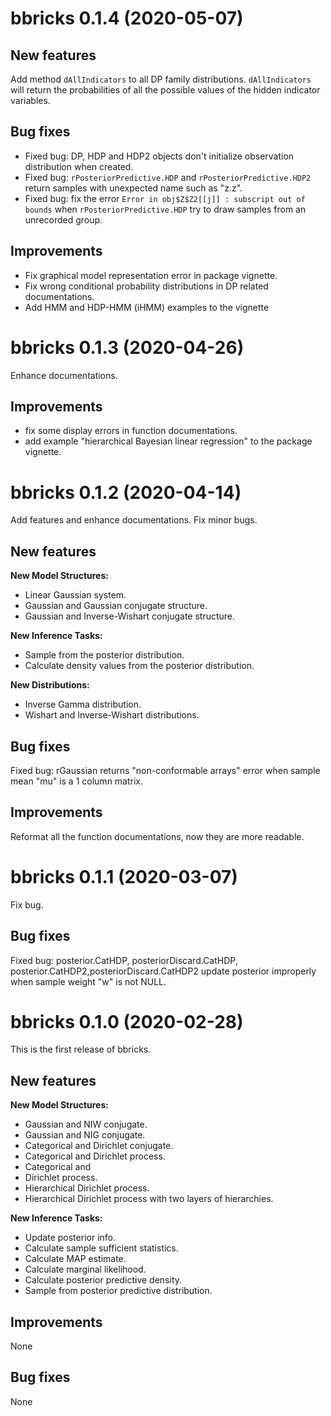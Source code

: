 # bbricks 0.1.4 (2020-05-07)

## New features

Add method `dAllIndicators` to all DP family distributions. `dAllIndicators` will return the probabilities of all the possible values of the hidden indicator variables.

## Bug fixes

+ Fixed bug: DP, HDP and HDP2 objects don't initialize observation distribution when created.
+ Fixed bug: `rPosteriorPredictive.HDP` and `rPosteriorPredictive.HDP2` return samples with unexpected name such as "z.z".
+ Fixed bug: fix the error `Error in obj$Z$Z2[[j]] : subscript out of bounds` when `rPosteriorPredictive.HDP` try to draw samples from an unrecorded group. 

## Improvements

+ Fix graphical model representation error in package vignette.
+ Fix wrong conditional probability distributions in DP related documentations.
+ Add HMM and HDP-HMM (iHMM) examples to the vignette

# bbricks 0.1.3 (2020-04-26)

Enhance documentations.

## Improvements
+ fix some display errors in function documentations.
+ add example "hierarchical Bayesian linear regression" to the package vignette.

# bbricks 0.1.2 (2020-04-14)

Add features and enhance documentations. Fix minor bugs.

## New features

**New Model Structures:**
+ Linear Gaussian system.
+ Gaussian and Gaussian conjugate structure.
+ Gaussian and Inverse-Wishart conjugate structure.

**New Inference Tasks:**
+ Sample from the posterior distribution.
+ Calculate density values from the posterior distribution.

**New Distributions:**
+ Inverse Gamma distribution.
+ Wishart and Inverse-Wishart distributions.

## Bug fixes

Fixed bug: rGaussian returns "non-conformable arrays" error when sample mean "mu" is a 1 column matrix.

## Improvements
Reformat all the function documentations, now they are more readable.

# bbricks 0.1.1 (2020-03-07)

Fix bug.

## Bug fixes
Fixed bug: posterior.CatHDP, posteriorDiscard.CatHDP, posterior.CatHDP2,posteriorDiscard.CatHDP2 update posterior improperly when sample weight "w" is not NULL. 


# bbricks 0.1.0 (2020-02-28)
This is the first release of bbricks.

## New features
**New Model Structures:**
+ Gaussian and NIW conjugate. 
+ Gaussian and NIG conjugate.
+ Categorical and Dirichlet conjugate.
+ Categorical and Dirichlet process.
+ Categorical and 
+ Dirichlet process.
+ Hierarchical Dirichlet process.
+ Hierarchical Dirichlet process with two layers of hierarchies.

**New Inference Tasks:**
+ Update posterior info.
+ Calculate sample sufficient statistics.
+ Calculate MAP estimate.
+ Calculate marginal likelihood.
+ Calculate posterior predictive density.
+ Sample from posterior predictive distribution.

## Improvements
None

## Bug fixes
None
